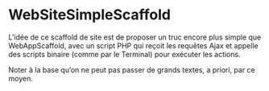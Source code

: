 # WebSiteSimpleScaffold

L’idée de ce scaffold de site est de proposer un truc encore plus simple que WebAppScaffold, avec un script PHP qui reçoit les requêtes Ajax et appelle des scripts binaire (comme par le Terminal) pour exécuter les actions.

Noter à la base qu’on ne peut pas passer de grands textes, a priori, par ce moyen.
